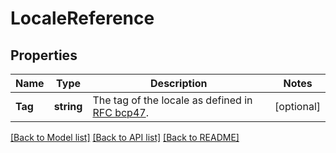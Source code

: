 # LocaleReference

## Properties

Name | Type | Description | Notes
------------ | ------------- | ------------- | -------------
**Tag** | **string** | The tag of the locale as defined in [RFC bcp47](http://www.rfc-editor.org/rfc/bcp/bcp47.txt). | [optional] 

[[Back to Model list]](../README.md#documentation-for-models) [[Back to API list]](../README.md#documentation-for-api-endpoints) [[Back to README]](../README.md)


